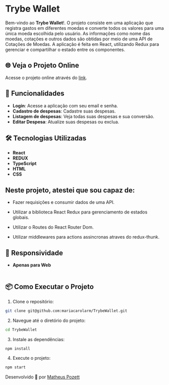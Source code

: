 # Trybe Wallet

Bem-vindo ao **Trybe Wallet**!. O projeto consiste em uma aplicação que registra gastos em diferentes moedas e converte todos os valores para uma única moeda escolhida pelo usuário. As informações como nome das moedas, cotações e outros dados são obtidas por meio de uma API de Cotações de Moedas. A aplicação é feita em React, utilizando Redux para gerenciar e compartilhar o estado entre os componentes.

## 🌐 Veja o Projeto Online

Acesse o projeto online através do [link](https://trybetunes-pozett.vercel.app).

## 🚀 Funcionalidades

- **Login**: Acesse a aplicação com seu email e senha.
- **Cadastro de despesas**: Cadastre suas despesas.
- **Listagem de despesas**: Veja todas suas despesas e sua conversão.
- **Editar Despesa**: Atualize suas despesas ou exclua.

## 🛠️ Tecnologias Utilizadas

- **React**
- **REDUX**
- **TypeScript**
- **HTML**
- **CSS**

## Neste projeto, atestei que sou capaz de:

- Fazer requisições e consumir dados de uma API.

- Utilizar a biblioteca React Redux para gerenciamento de estados globais.

- Utilizar o Routes do React Router Dom.

- Utilizar middlewares para actions assincronas atraves do redux-thunk.

## 📱 Responsividade

- **Apenas para Web**
  <br><br>

## 📦 Como Executar o Projeto

1. Clone o repositório:

```bash
git clone git@github.com:mariacarolarm/TrybeWallet.git
```

2. Navegue até o diretório do projeto:

```bash
cd TrybeWallet
```

3. Instale as dependências:

```bash
npm install
```

4. Execute o projeto:

```bash
npm start
```

Desenvolvido 💚 por [Matheus Pozett](https://www.linkedin.com/in/matheus-pozett/)
